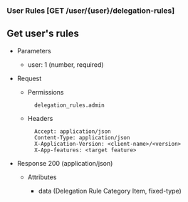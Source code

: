 ### User Rules [GET /user/{user}/delegation-rules]

## Get user's rules

+ Parameters
    + user: 1 (number, required)

+ Request

    + Permissions

            delegation_rules.admin
  
    + Headers

            Accept: application/json
            Content-Type: application/json
            X-Application-Version: <client-name>/<version>
            X-App-features: <target feature>

+ Response 200 (application/json)

    + Attributes

        + data (Delegation Rule Category Item, fixed-type)

<!-- include(../../error_responses.md) -->